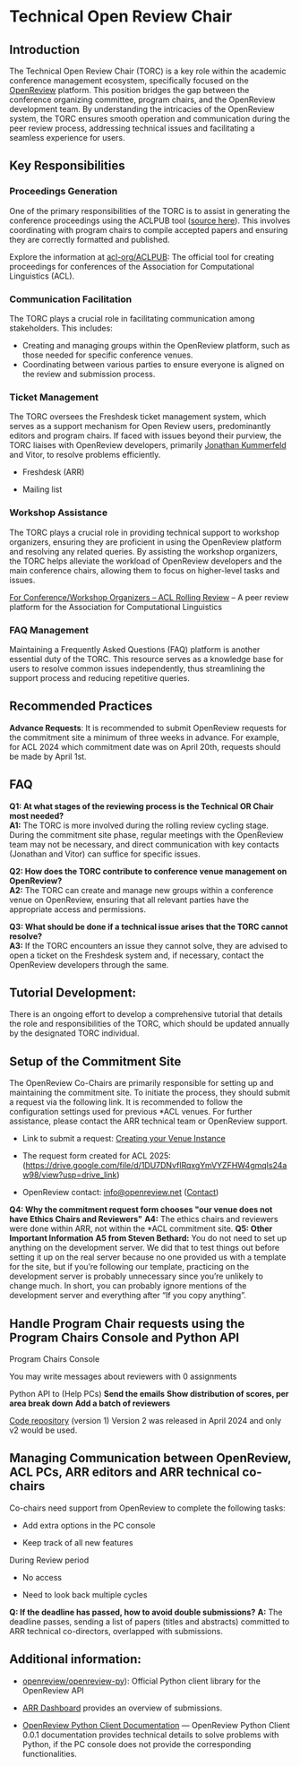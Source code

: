# Technical Open Review Chair

## Introduction

The Technical Open Review Chair (TORC) is a key role within the academic conference management ecosystem, specifically focused on the [OpenReview](https://openreview.net/) platform. This position bridges the gap between the conference organizing committee, program chairs, and the OpenReview development team. By understanding the intricacies of the OpenReview system, the TORC ensures smooth operation and communication during the peer review process, addressing technical issues and facilitating a seamless experience for users.

## Key Responsibilities

### Proceedings Generation
One of the primary responsibilities of the TORC is to assist in generating the conference proceedings using the ACLPUB tool ([source here](https://github.com/acl-org/ACLPUB)). This involves coordinating with program chairs to compile accepted papers and ensuring they are correctly formatted and published.

Explore the information at [acl-org/ACLPUB](https://github.com/acl-org/ACLPUB): The official tool for creating proceedings for conferences of the Association for Computational Linguistics (ACL).

### Communication Facilitation
The TORC plays a crucial role in facilitating communication among stakeholders. This includes:
* Creating and managing groups within the OpenReview platform, such as those needed for specific conference venues.
* Coordinating between various parties to ensure everyone is aligned on the review and submission process.

### Ticket Management
The TORC oversees the Freshdesk ticket management system, which serves as a support mechanism for Open Review users, predominantly editors and program chairs. If faced with issues beyond their purview, the TORC liaises with OpenReview developers, primarily [Jonathan Kummerfeld](http://j.k.kummerfeld@gmail.com/) and Vitor, to resolve problems efficiently.

* Freshdesk (ARR)

* Mailing list

### Workshop Assistance
The TORC plays a crucial role in providing technical support to workshop organizers, ensuring they are proficient in using the OpenReview platform and resolving any related queries. By assisting the workshop organizers, the TORC helps alleviate the workload of OpenReview developers and the main conference chairs, allowing them to focus on higher-level tasks and issues.

[For Conference/Workshop Organizers – ACL Rolling Review](https://aclrollingreview.org/organizers) – A peer review platform for the Association for Computational Linguistics

### FAQ Management
Maintaining a Frequently Asked Questions (FAQ) platform is another essential duty of the TORC. This resource serves as a knowledge base for users to resolve common issues independently, thus streamlining the support process and reducing repetitive queries.

## Recommended Practices

**Advance Requests**: It is recommended to submit OpenReview requests for the commitment site a minimum of three weeks in advance. For example, for ACL 2024 which commitment date was on April 20th, requests should be made by April 1st.

## FAQ

**Q1: At what stages of the reviewing process is the Technical OR Chair most needed?**  
**A1:** The TORC is more involved during the rolling review cycling stage. During the commitment site phase, regular meetings with the OpenReview team may not be necessary, and direct communication with key contacts (Jonathan and Vitor) can suffice for specific issues.

**Q2: How does the TORC contribute to conference venue management on OpenReview?**  
**A2:** The TORC can create and manage new groups within a conference venue on OpenReview, ensuring that all relevant parties have the appropriate access and permissions.

**Q3: What should be done if a technical issue arises that the TORC cannot resolve?**  
**A3:** If the TORC encounters an issue they cannot solve, they are advised to open a ticket on the Freshdesk system and, if necessary, contact the OpenReview developers through the same.


## Tutorial Development:
There is an ongoing effort to develop a comprehensive tutorial that details the role and responsibilities of the TORC, which should be updated annually by the designated TORC individual.

## Setup of the Commitment Site
The OpenReview Co-Chairs are primarily responsible for setting up and maintaining the commitment site. To initiate the process, they should submit a request via the following link. It is recommended to follow the configuration settings used for previous *ACL venues. For further assistance, please contact the ARR technical team or OpenReview support.

* Link to submit a request: [Creating your Venue Instance](https://docs.openreview.net/getting-started/hosting-a-venue-on-openreview/creating-your-venue-instance-submitting-a-venue-request-form)

* The request form created for ACL 2025: (https://drive.google.com/file/d/1DU7DNvflRqxgYmVYZFHW4gmqIs24aw98/view?usp=drive_link)

* OpenReview contact: info@openreview.net ([Contact](https://openreview.net/contact))

**Q4: Why the commitment request form chooses "our venue does not have Ethics Chairs and Reviewers"** 
**A4:** The ethics chairs and reviewers were done within ARR, not within the *ACL commitment site.
**Q5: Other Important Information**
**A5 from Steven Bethard:** You do not need to set up anything on the development server. We did that to test things out before setting it up on the real server because no one provided us with a template for the site, but if you’re following our template, practicing on the development server is probably unnecessary since you’re unlikely to change much. In short, you can probably ignore mentions of the development server and everything after “If you copy anything”.

## Handle Program Chair requests using the Program Chairs Console and Python API
Program Chairs Console

You may write messages about reviewers with 0 assignments



Python API to (Help PCs)
**Send the emails**
**Show distribution of scores, per area break down**
**Add a batch of reviewers**

[Code repository](https://github.com/acl-org/arr-openreview/blob/main/v2/v2_sae_assignments.py) (version 1)
Version 2 was released in April 2024 and only v2 would be used.

## Managing Communication between OpenReview, ACL PCs, ARR editors and ARR technical co-chairs

Co-chairs need support from OpenReview to complete the following tasks:

* Add extra options in the PC console

* Keep track of all new features

During Review period

* No access

* Need to look back multiple cycles

**Q: If the deadline has passed, how to avoid double submissions?** 
**A:** The deadline passes, sending a list of papers (titles and abstracts) committed to ARR technical co-directors, overlapped with submissions.

## Additional information:

* [openreview/openreview-py](https://github.com/openreview/openreview-py)): Official Python client library for the OpenReview API

* [ARR Dashboard](https://stats.aclrollingreview.org/iterations/2024/june/) provides an overview of submissions.

* [OpenReview Python Client Documentation](https://openreview-py.readthedocs.io/en/latest/) — OpenReview Python Client 0.0.1 documentation provides technical details to solve problems with Python, if the PC console does not provide the corresponding functionalities.
